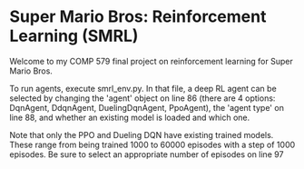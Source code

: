 # Super Mario Bros: Reinforcement Learning (SMRL)

Welcome to my COMP 579 final project on reinforcement learning for Super Mario Bros.

To run agents, execute smrl_env.py. In that file, a deep RL agent can be selected by changing the 'agent' object on line 86 (there are 4 options: DqnAgent, DdqnAgent, DuelingDqnAgent, PpoAgent), the 'agent type' on line 88, and whether an existing model is loaded and which one. 

Note that only the PPO and Dueling DQN have existing trained models. These range from being trained 1000 to 60000 episodes with a step of 1000 episodes. Be sure to select an appropriate number of episodes on line 97
